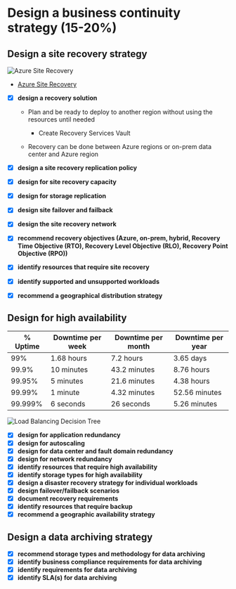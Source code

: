 # Design a business continuity strategy (15-20%)

## Design a site recovery strategy

![Azure Site Recovery](https://azurecomcdn.azureedge.net/cvt-e39d2318588fa389b7221a303fe6d12be1bd24c86e1600ad32ae68cddc73c67e/images/page/services/site-recovery/asr-architecture.png)

- [Azure Site Recovery](https://azure.microsoft.com/en-gb/services/site-recovery/)

- [x] __design a recovery solution__

  - Plan and be ready to deploy to another region without using the resources until needed
    - Create Recovery Services Vault

  - Recovery can be done between Azure regions or on-prem data center and Azure region

- [x] __design a site recovery replication policy__
- [x] __design for site recovery capacity__
- [x] __design for storage replication__
- [x] __design site failover and failback__
- [x] __design the site recovery network__
- [x] __recommend recovery objectives (Azure, on-prem, hybrid, Recovery Time Objective (RTO), Recovery Level Objective (RLO), Recovery Point Objective (RPO))__
- [x] __identify resources that require site recovery__
- [x] __identify supported and unsupported workloads__
- [x] __recommend a geographical distribution strategy__

## Design for high availability

|% Uptime|Downtime per week|Downtime per month|Downtime per year|
|--- |--- |--- |--- |
|99%|1.68 hours|7.2 hours|3.65 days|
|99.9%|10 minutes|43.2 minutes|8.76 hours|
|99.95%|5 minutes|21.6 minutes|4.38 hours|
|99.99%|1 minute|4.32 minutes|52.56 minutes|
|99.999%|6 seconds|26 seconds|5.26 minutes|

![Load Balancing Decision Tree](https://docs.microsoft.com/en-us/azure/architecture/guide/technology-choices/images/load-balancing-decision-tree.png)

- [x] __design for application redundancy__
- [x] __design for autoscaling__
- [x] __design for data center and fault domain redundancy__
- [x] __design for network redundancy__
- [x] __identify resources that require high availability__
- [x] __identify storage types for high availability__
- [x] __design a disaster recovery strategy for individual workloads__
- [x] __design failover/failback scenarios__
- [x] __document recovery requirements__
- [x] __identify resources that require backup__
- [x] __recommend a geographic availability strategy__

## Design a data archiving strategy

- [x] __recommend storage types and methodology for data archiving__
- [x] __identify business compliance requirements for data archiving__
- [x] __identify requirements for data archiving__
- [x] __identify SLA(s) for data archiving__
